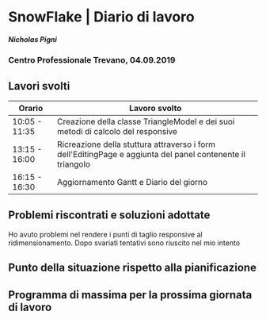 

# SnowFlake | Diario di lavoro
##### Nicholas Pigni
### Centro Professionale Trevano, 04.09.2019

## Lavori svolti


|Orario        |Lavoro svolto|
|--------------|---------------------------------------|
|10:05 - 11:35 |Creazione della classe TriangleModel e dei suoi metodi di calcolo del responsive|
|13:15 - 16:00 |Ricreazione della stuttura attraverso i form dell'EditingPage e aggiunta del panel contenente il triangolo|
|16:15 - 16:30 |Aggiornamento Gantt e Diario del giorno|


##  Problemi riscontrati e soluzioni adottate
Ho avuto problemi nel rendere i punti di taglio responsive al ridimensionamento. Dopo svariati tentativi sono riuscito nel mio intento

##  Punto della situazione rispetto alla pianificazione


## Programma di massima per la prossima giornata di lavoro
